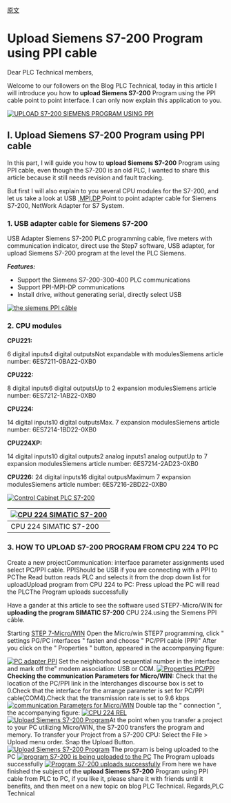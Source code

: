 [原文](https://www.plctechnical.com/2020/04/Upload-Siemens-S7-200-Program-using-PPI-cable.html)

# Upload Siemens S7-200 Program using PPI cable

Dear PLC Technical members, 

Welcome to our followers on the Blog PLC Technical, today in this article I will introduce you how to **upload Siemens S7-200** Program using the PPI cable point to point interface. I can only now explain this application to you.



[![UPLOAD S7-200 SIEMENS PROGRAM USING PPI](E:\codes\Industry\Siemens\上载\Imag\UPLOAD-S7-200-SIEMENS-PROGRAM-USING-PPI+(1).webp)](https://1.bp.blogspot.com/-xLPF58ApvQM/XxSQdlezo7I/AAAAAAAAIQc/fDurQuVGp2oMDd0uDGu3UiC1Ejet-yKRQCNcBGAsYHQ/s1600/UPLOAD-S7-200-SIEMENS-PROGRAM-USING-PPI%2B%281%29.webp)



## I. Upload Siemens S7-200 Program using PPI cable



In this part, I will guide you how to **upload Siemens S7-200** Program using PPI cable, even though the S7-200 is an old PLC, I wanted to share this article because it still needs revision and fault tracking.





But first I will also explain to you several CPU modules for the S7-200, and let us take a look at USB ,[MPI](https://www.plctechnical.com/2020/03/upload-s7-300-siemens-program-using-MPI-cable.html),[DP](https://www.plctechnical.com/2020/03/upload-s7-300-siemens-program-using-Profibus-DP-cable.html),Point to point adapter cable for Siemens S7-200, NetWork Adapter for S7 System.



### 1. USB adapter cable for Siemens S7-200

USB Adapter Siemens S7-200 PLC programming cable, five meters with communication indicator, direct use the Step7 software, USB adapter, for upload Siemens S7-200 program at the level the PLC Siemens.

***Features:*** 

- Support the Siemens S7-200-300-400 PLC communications
- Support PPI-MPI-DP communications
- Install drive, without generating serial, directly select USB



[![the siemens PPI câble](E:\codes\Industry\Siemens\上载\Imag\the-siemens-PPI-câble.webp)](https://1.bp.blogspot.com/-iCpCAjJowN0/Xo2zDjTomtI/AAAAAAAAHoI/KMe0N1WwIdcsJVqTwoOVr7UZvaJGGb0dwCNcBGAsYHQ/s1600/the-siemens-PPI-c%C3%A2ble.webp)





### 2. CPU modules

**CPU221:**

6 digital inputs4 digital outputsNot expandable with modulesSiemens article number: 6ES7211-0BA22-0XB0

**CPU222:**

8 digital inputs6 digital outputsUp to 2 expansion modulesSiemens article number: 6ES7212-1AB22-0XB0

**CPU224:**

14 digital inputs10 digital outputsMax. 7 expansion modulesSiemens article number: 6ES7214-1BD22-0XB0

**CPU224XP:**

14 digital inputs10 digital outputs2 analog inputs1 analog outputUp to 7 expansion modulesSiemens article number: 6ES7214-2AD23-0XB0

**CPU226:**
24 digital inputs16 digital outpusMaximum 7 expansion modulesSiemens article number: 6ES7216-2BD22-0XB0

[![Control Cabinet PLC S7-200](E:\codes\Industry\Siemens\上载\Imag\Control-Cabinet-PLC-S7-200.webp)](https://1.bp.blogspot.com/-UBfiwV_9CMk/Xo267qkrKBI/AAAAAAAAHoU/DB_kD39mJpsC7SOhFHD4bnNpwXrPMm_owCNcBGAsYHQ/s1600/Control-Cabinet-PLC-S7-200.webp)

| [![CPU 224 SIMATIC S7-200](E:\codes\Industry\Siemens\上载\Imag\CPU-224-SIMATIC-S7-200.webp)](https://1.bp.blogspot.com/-jg7t66eJCPM/Xo27aVnqxrI/AAAAAAAAHoc/WJPxArS529II5u61uPQxesSgcnet_yDugCNcBGAsYHQ/s1600/CPU-224-SIMATIC-S7-200.webp) |
| ------------------------------------------------------------ |
| CPU 224 SIMATIC S7-200                                       |

###  3. HOW TO UPLOAD S7-200 PROGRAM FROM CPU 224 TO PC



Create a new projectCommunication: interface parameter assignments used select PC/PPI cable. PPIShould be USB if you are connecting with a PPI to PCThe Read button reads PLC and selects it from the drop down list for uploadUpload program from CPU 224 to PC: Press upload the PC will read the PLCThe Program uploads successfully




Have a gander at this article to see the software used STEP7-Micro/WIN for **uploading the program SIMATIC S7-200** CPU 224.using the Siemens PPI câble.





Starting [STEP 7-Micro/WIN](https://365electricalvn.com/step-7-microwin-v4-on-windows-10/) Open the Micro/win STEP7 programming, click " settings PG/PC interfaces " fasten and choose " PC/PPI cable (PPI)" After you click on the " Properties " button, appeared in the accompanying figure:



 [![PC adapter PPI](E:\codes\Industry\Siemens\上载\Imag\PC-adapter-PPI.webp)](https://1.bp.blogspot.com/-PSEHx15SmX8/Xo72ygdBpDI/AAAAAAAAHoo/r349gGLFwfwRk-clDi_cr6RMXh81-XUnwCNcBGAsYHQ/s1600/PC-adapter-PPI.webp) Set the neighborhood sequential number in the interface and mark off the" modem association: USB or COM.   [![Properties PC/PPI](E:\codes\Industry\Siemens\上载\Imag\Propertiers+PC.PPI+cable.webp)](https://1.bp.blogspot.com/-KqiIm-CxHKo/Xo8B_TfWjuI/AAAAAAAAHp4/OtGkQ5XGOygFUBZrYciJVknk6BIQusetgCNcBGAsYHQ/s1600/Propertiers%2BPC.PPI%2Bcable.webp)  **Checking the communication Parameters for Micro/WIN:** Check that the location of the PC/PPI link in the Interchanges discourse box is set to 0.Check that the interface for the arrange parameter is set for PC/PPI cable(COM4).Check that the transmission rate is set to 9.6 kbps [![communication Parameters for Micro/WIN](E:\codes\Industry\Siemens\上载\Imag\communication-PC.PPI.webp)](https://1.bp.blogspot.com/-oFNbaNbylew/Xo75HZa3IjI/AAAAAAAAHo4/XZW48dE6bYIs8VlraV3-42DUzSu0HDZewCNcBGAsYHQ/s1600/communication-PC.PPI.webp)  Double tap the " connection ", the accompanying figure: [![CPU 224 REL](E:\codes\Industry\Siemens\上载\Imag\CPU-224-REL.webp)](https://1.bp.blogspot.com/-yT8lDarBmJM/Xo76Aaax6DI/AAAAAAAAHpA/-8MHsHWnRpsoaBwOiIzATDypDa_qYIgsACNcBGAsYHQ/s1600/CPU-224-REL.webp) [![Upload Siemens S7-200 Program](E:\codes\Industry\Siemens\上载\Imag\upload-button-CPU-224.webp)](https://1.bp.blogspot.com/-_43awWbXBOg/Xo77OiyvEaI/AAAAAAAAHpM/R0Js67gS_hMQTW7uI-rOGrc0vgHu5aF8gCNcBGAsYHQ/s1600/upload-button-CPU-224.webp)At the point when you transfer a project to your PC utilizing Micro/WIN, the S7-200 transfers the program and memory.  To transfer your Project from a S7-200 CPU: Select the File > Upload menu order. Snap the Upload Button. [![Upload Siemens S7-200 Program](E:\codes\Industry\Siemens\上载\Imag\upload+CPU+224.webp)](https://1.bp.blogspot.com/-qEsSANQJhTA/Xo78ltn6t2I/AAAAAAAAHpY/DRwKJMLO7245ACjsjoZg7o_R9HbJngckACNcBGAsYHQ/s1600/upload%2BCPU%2B224.webp) The program is being uploaded to the PC [![program S7-200 is being uploaded to the PC](E:\codes\Industry\Siemens\上载\Imag\uploading+start+for+CPU+224.webp)](https://1.bp.blogspot.com/-Fl6p3-rq3rE/Xo7-W7I8PxI/AAAAAAAAHpk/ZqNbL2Tb5n8lOyUlXttGSP0U05t4F3UuQCNcBGAsYHQ/s1600/uploading%2Bstart%2Bfor%2BCPU%2B224.webp)  The Program uploads successfully [![Program S7-200 uploads successfully](E:\codes\Industry\Siemens\上载\Imag\program+CPU+224.webp)](https://1.bp.blogspot.com/-Kf7ociPj4Ps/Xo7-_kyBXGI/AAAAAAAAHps/8BNzCDEC-wwYtvhwRZis0wBIh7VU7tVdQCNcBGAsYHQ/s1600/program%2BCPU%2B224.webp)     From here we have finished the subject of the **upload Siemens S7-200** Program using PPI cable from PLC to PC, if you like it, please share it with friends until it benefits, and then meet on a new topic on blog PLC Technical. Regards,PLC Technical